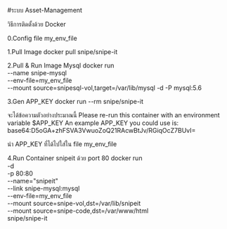 #ระบบ Asset-Management

วิธีการติดตั้งด้วย Docker

0.Config file my_env_file

1.Pull Image
docker pull snipe/snipe-it

2.Pull & Run Image Mysql
docker run \
 --name snipe-mysql \
 --env-file=my_env_file \
 --mount source=snipesql-vol,target=/var/lib/mysql -d -P mysql:5.6

3.Gen APP_KEY
docker run --rm snipe/snipe-it

จะได้ข้อความตัวอย่างประมาณนี้
Please re-run this container with an environment variable $APP_KEY
An example APP_KEY you could use is: 
base64:D5oGA+zhFSVA3VwuoZoQ21RAcwBtJv/RGiqOcZ7BUvI=

 นำ APP_KEY ที่ได้ไปใส่ใน file  my_env_file

4.Run Container snipeit ด้วย port 80
docker run \
 -d \
 -p 80:80 \
 --name="snipeit" \
 --link snipe-mysql:mysql \
 --env-file=my_env_file \
 --mount source=snipe-vol,dst=/var/lib/snipeit \
 --mount source=snipe-code,dst=/var/www/html \
 snipe/snipe-it
